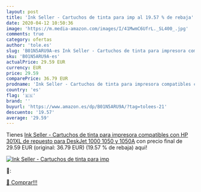 ```yaml
---
layout: post
title: 'Ink Seller - Cartuchos de tinta para imp al 19.57 % de rebaja'
date: 2020-04-12 10:50:36
image: 'https://m.media-amazon.com/images/I/41MwmC6UfrL._SL400_.jpg'
comments: true
category: ofertas
author: 'tole.es'
slug: 'B01N5ARU9A-es Ink Seller - Cartuchos de tinta para impresora compatibles...'
sku: 'B01N5ARU9A-es'
actualPrice: 29.59 EUR
currency: EUR
price: 29.59
comparePrice: 36.79 EUR
prodname: 'Ink Seller - Cartuchos de tinta para impresora compatibles con HP 301XL de repuesto para DeskJet 1000  1050 y 1050A'
country: 'es'
flag: '🇪🇸'
brand: ''
buyurl: 'https://www.amazon.es/dp/B01N5ARU9A/?tag=tolees-21'
descuento: '19.57'
average: '29.59'
---
```


Tienes [Ink Seller - Cartuchos de tinta para impresora compatibles con HP 301XL de repuesto para DeskJet 1000  1050 y 1050A](https://www.amazon.es/dp/B01N5ARU9A/?tag=tolees-21) con precio final de  29.59 EUR (original: 36.79 EUR) (19.57 %  de rebaja) aqui!

[![Ink Seller - Cartuchos de tinta para imp](https://m.media-amazon.com/images/I/41MwmC6UfrL._SL400_.jpg)](https://www.amazon.es/dp/B01N5ARU9A/?tag=tolees-21)

🔎:


[🛒 Comprar!!!](https://www.amazon.es/dp/B01N5ARU9A/?tag=tolees-21)
